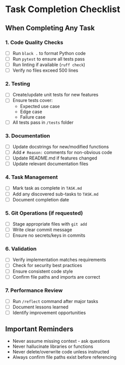 # Task Completion Checklist

## When Completing Any Task

### 1. Code Quality Checks
- [ ] Run `black .` to format Python code
- [ ] Run `pytest` to ensure all tests pass
- [ ] Run linting if available (`ruff check`)
- [ ] Verify no files exceed 500 lines

### 2. Testing
- [ ] Create/update unit tests for new features
- [ ] Ensure tests cover:
  - Expected use case
  - Edge case
  - Failure case
- [ ] All tests pass in `/tests` folder

### 3. Documentation
- [ ] Update docstrings for new/modified functions
- [ ] Add `# Reason:` comments for non-obvious code
- [ ] Update README.md if features changed
- [ ] Update relevant documentation files

### 4. Task Management
- [ ] Mark task as complete in `TASK.md`
- [ ] Add any discovered sub-tasks to `TASK.md`
- [ ] Document completion date

### 5. Git Operations (if requested)
- [ ] Stage appropriate files with `git add`
- [ ] Write clear commit message
- [ ] Ensure no secrets/keys in commits

### 6. Validation
- [ ] Verify implementation matches requirements
- [ ] Check for security best practices
- [ ] Ensure consistent code style
- [ ] Confirm file paths and imports are correct

### 7. Performance Review
- [ ] Run `/reflect` command after major tasks
- [ ] Document lessons learned
- [ ] Identify improvement opportunities

## Important Reminders
- Never assume missing context - ask questions
- Never hallucinate libraries or functions
- Never delete/overwrite code unless instructed
- Always confirm file paths exist before referencing